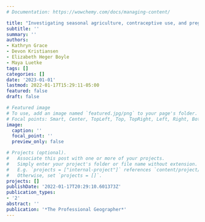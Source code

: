 ```yaml
---
# Documentation: https://wowchemy.com/docs/managing-content/

title: "Investigating seasonal agriculture, contraceptive use, and pregnancy in Burkina Faso"
subtitle: ''
summary: ''
authors:
- Kathryn Grace
- Devon Kristiansen
- Elizabeth Heger Boyle
- Maya Luetke
tags: []
categories: []
date: '2023-01-01'
lastmod: 2022-01-17T15:29:11-05:00
featured: false
draft: false

# Featured image
# To use, add an image named `featured.jpg/png` to your page's folder.
# Focal points: Smart, Center, TopLeft, Top, TopRight, Left, Right, BottomLeft, Bottom, BottomRight.
image:
  caption: ''
  focal_point: ''
  preview_only: false

# Projects (optional).
#   Associate this post with one or more of your projects.
#   Simply enter your project's folder or file name without extension.
#   E.g. `projects = ["internal-project"]` references `content/project/deep-learning/index.md`.
#   Otherwise, set `projects = []`.
projects: []
publishDate: '2022-01-17T20:29:10.601373Z'
publication_types:
- '2'
abstract: ''
publication: '*The Professional Geographer*'
---
```

